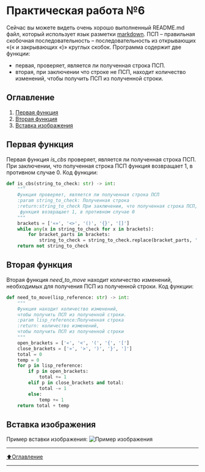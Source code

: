 # Практическая работа №6
Сейчас вы можете видеть очень хорошо выполненный README.md файл, который использует язык разметки [markdown](https://ru.wikipedia.org/wiki/Markdown).
ПСП – правильная скобочная последовательность – последовательность из открывающих «(« и закрывающих «)» круглых скобок. Программа содержит две функции:
- первая, проверяет, является ли полученная строка ПСП.
- вторая, при заключении что строке не ПСП, находит количество изменений, чтобы получить ПСП из полученной строки.

## Оглавление

1. [Первая функция](#Первая-функция)
2. [Вторая функция](#Вторая-функция)
3. [Вставка изображения](#Вставка-изображения)

## Первая функция
Первая функция *is_cbs* проверяет, является ли полученная строка ПСП. При заключении, что полученная строка ПСП функция возвращает 1, в противном случае 0.
Код функции:
```python
def is_cbs(string_to_check: str) -> int:
    """
    Функция проверяет, является ли полученная строка ПСП
    :param string_to_check: Полученная строка
    :return:string_to_check При заключении, что полученная строка ПСП,
     функция возвращает 1, в противном случае 0
    """
    brackets = ['«»', '<>', '()', '{}', '[]']
    while any(x in string_to_check for x in brackets):
        for bracket_parts in brackets:
            string_to_check = string_to_check.replace(bracket_parts, '')
    return not string_to_check
```

## Вторая функция
Вторая функция *need_to_move* находит количество изменений, необходимых для получения ПСП из полученной строки.
Код функции:
```python
def need_to_move(lisp_reference: str) -> int:
    """
    Функция находит количество изменений,
    чтобы получить ПСП из полученной строки.
    :param lisp_reference:Полученная строка
    :return: количество изменений,
    чтобы получить ПСП из полученной строки
    """
    open_brackets = ['«', '<', '(', '{', '[']
    close_brackets = ['»', '>', ')', '}', ']']
    total = 0
    temp = 0
    for p in lisp_reference:
        if p in open_brackets:
            total += 1
        elif p in close_brackets and total:
            total -= 1
        else:
            temp += 1
    return total + temp
```

## Вставка изображения
Пример вставки изображения:
![Пример изображения](https://i.ibb.co/g9SF6Ss/photo-2021-12-29-15-24-47.jpg, "Богатыри")
____
[:arrow_up:Оглавление](#Оглавление)
____
